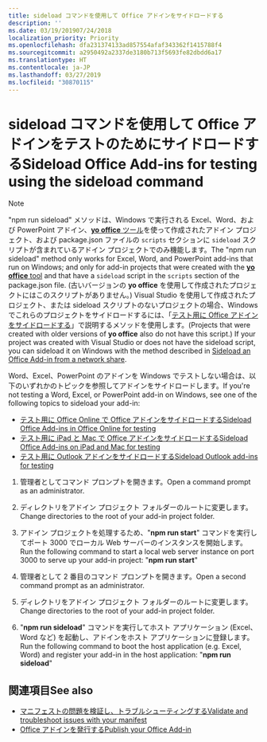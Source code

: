 ```yaml
---
title: sideload コマンドを使用して Office アドインをサイドロードする
description: ''
ms.date: 03/19/201907/24/2018
localization_priority: Priority
ms.openlocfilehash: dfa231374133ad857554afaf343362f1415788f4
ms.sourcegitcommit: a2950492a2337de3180b713f5693fe82dbdd6a17
ms.translationtype: HT
ms.contentlocale: ja-JP
ms.lasthandoff: 03/27/2019
ms.locfileid: "30870115"
---
```

# <a name="sideload-office-add-ins-for-testing-using-the-sideload-command"></a><span data-ttu-id="6fc9d-102">**sideload コマンド**を使用して Office アドインをテストのためにサイドロードする</span><span class="sxs-lookup"><span data-stu-id="6fc9d-102">Sideload Office Add-ins for testing using the **sideload command**</span></span>
 >[!NOTE]
><span data-ttu-id="6fc9d-103">"npm run sideload" メソッドは、Windows で実行される Excel、Word、および PowerPoint アドイン、[**yo office** ツール](https://github.com/OfficeDev/generator-office)を使って作成されたアドイン プロジェクト、および package.json ファイルの `scripts` セクションに `sideload` スクリプトが含まれているアドイン プロジェクトでのみ機能します。</span><span class="sxs-lookup"><span data-stu-id="6fc9d-103">The "npm run sideload" method only works for Excel, Word, and PowerPoint add-ins that run on Windows; and only for add-in projects that were created with the [**yo office** tool](https://github.com/OfficeDev/generator-office) and that have a `sideload` script in the `scripts` section of the package.json file.</span></span> <span data-ttu-id="6fc9d-104">(古いバージョンの **yo office** を使用して作成されたプロジェクトにはこのスクリプトがありません。) Visual Studio を使用して作成されたプロジェクト、または sideload スクリプトのないプロジェクトの場合、Windows でこれらのプロジェクトをサイドロードするには、「[テスト用に Office アドインをサイドロードする](create-a-network-shared-folder-catalog-for-task-pane-and-content-add-ins.md)」で説明するメソッドを使用します。</span><span class="sxs-lookup"><span data-stu-id="6fc9d-104">(Projects that were created with older versions of **yo office** also do not have this script.) If your project was created with Visual Studio or does not have the sideload script, you can sideload it on Windows with the method described in [Sideload an Office Add-in from a network share](create-a-network-shared-folder-catalog-for-task-pane-and-content-add-ins.md).</span></span>
>
> <span data-ttu-id="6fc9d-105">Word、Excel、PowerPoint のアドインを Windows でテストしない場合は、以下のいずれかのトピックを参照してアドインをサイドロードします。</span><span class="sxs-lookup"><span data-stu-id="6fc9d-105">If you're not testing a Word, Excel, or PowerPoint add-in on Windows, see one of the following topics to sideload your add-in:</span></span>
> 
> - [<span data-ttu-id="6fc9d-106">テスト用に Office Online で Office アドインをサイドロードする</span><span class="sxs-lookup"><span data-stu-id="6fc9d-106">Sideload Office Add-ins in Office Online for testing</span></span>](sideload-office-add-ins-for-testing.md)
> - [<span data-ttu-id="6fc9d-107">テスト用に iPad と Mac で Office アドインをサイドロードする</span><span class="sxs-lookup"><span data-stu-id="6fc9d-107">Sideload Office Add-ins on iPad and Mac for testing</span></span>](sideload-an-office-add-in-on-ipad-and-mac.md)
> - [<span data-ttu-id="6fc9d-108">テスト用に Outlook アドインをサイドロードする</span><span class="sxs-lookup"><span data-stu-id="6fc9d-108">Sideload Outlook add-ins for testing</span></span>](/outlook/add-ins/sideload-outlook-add-ins-for-testing)

1. <span data-ttu-id="6fc9d-109">管理者としてコマンド プロンプトを開きます。</span><span class="sxs-lookup"><span data-stu-id="6fc9d-109">Open a command prompt as an administrator.</span></span>

2. <span data-ttu-id="6fc9d-110">ディレクトリをアドイン プロジェクト フォルダーのルートに変更します。</span><span class="sxs-lookup"><span data-stu-id="6fc9d-110">Change directories to the root of your add-in project folder.</span></span>

3. <span data-ttu-id="6fc9d-111">アドイン プロジェクトを処理するため、"**npm run start**" コマンドを実行してポート 3000 でローカル Web サーバーのインスタンスを開始します。</span><span class="sxs-lookup"><span data-stu-id="6fc9d-111">Run the following command to start a local web server instance on port 3000 to serve up your add-in project: "**npm run start**"</span></span>

4. <span data-ttu-id="6fc9d-112">管理者として 2 番目のコマンド プロンプトを開きます。</span><span class="sxs-lookup"><span data-stu-id="6fc9d-112">Open a second command prompt as an administrator.</span></span>

5. <span data-ttu-id="6fc9d-113">ディレクトリをアドイン プロジェクト フォルダーのルートに変更します。</span><span class="sxs-lookup"><span data-stu-id="6fc9d-113">Change directories to the root of your add-in project folder.</span></span>

6. <span data-ttu-id="6fc9d-114">"**npm run sideload**" コマンドを実行してホスト アプリケーション (Excel、Word など) を起動し、アドインをホスト アプリケーションに登録します。</span><span class="sxs-lookup"><span data-stu-id="6fc9d-114">Run the following command to boot the host application (e.g. Excel, Word) and register your add-in in the host application: "**npm run sideload**"</span></span>

## <a name="see-also"></a><span data-ttu-id="6fc9d-115">関連項目</span><span class="sxs-lookup"><span data-stu-id="6fc9d-115">See also</span></span>

- [<span data-ttu-id="6fc9d-116">マニフェストの問題を検証し、トラブルシューティングする</span><span class="sxs-lookup"><span data-stu-id="6fc9d-116">Validate and troubleshoot issues with your manifest</span></span>](troubleshoot-manifest.md)
- [<span data-ttu-id="6fc9d-117">Office アドインを発行する</span><span class="sxs-lookup"><span data-stu-id="6fc9d-117">Publish your Office Add-in</span></span>](../publish/publish.md)

